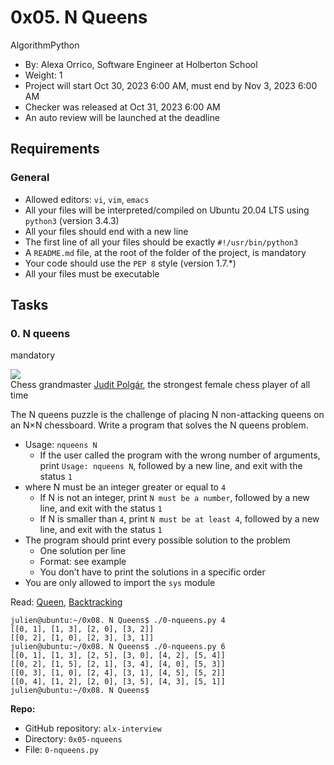 # 0x05. N Queens

AlgorithmPython

- By: Alexa Orrico, Software Engineer at Holberton School
- Weight: 1
- Project will start Oct 30, 2023 6:00 AM, must end by Nov 3, 2023 6:00 AM
- Checker was released at Oct 31, 2023 6:00 AM
- An auto review will be launched at the deadline

## Requirements

### General

- Allowed editors: `vi`, `vim`, `emacs`
- All your files will be interpreted/compiled on Ubuntu 20.04 LTS using `python3` (version 3.4.3)
- All your files should end with a new line
- The first line of all your files should be exactly `#!/usr/bin/python3`
- A `README.md` file, at the root of the folder of the project, is mandatory
- Your code should use the `PEP 8` style (version 1.7.\*)
- All your files must be executable

## Tasks

### 0\. N queens

mandatory

![](http://www.crestbook.com/files/Judit-photo1_602x433.jpg)  
Chess grandmaster [Judit Polgár](https://intranet.alxswe.com/rltoken/fZ1ecpPEmVL9nvkBn8WQGg "Judit Polgár"), the strongest female chess player of all time  
  

The N queens puzzle is the challenge of placing N non-attacking queens on an N×N chessboard. Write a program that solves the N queens problem.

- Usage: `nqueens N`
    - If the user called the program with the wrong number of arguments, print `Usage: nqueens N`, followed by a new line, and exit with the status `1`
- where N must be an integer greater or equal to `4`
    - If N is not an integer, print `N must be a number`, followed by a new line, and exit with the status `1`
    - If N is smaller than `4`, print `N must be at least 4`, followed by a new line, and exit with the status `1`
- The program should print every possible solution to the problem
    - One solution per line
    - Format: see example
    - You don’t have to print the solutions in a specific order
- You are only allowed to import the `sys` module

Read: [Queen](https://intranet.alxswe.com/rltoken/ghWqI1wvx6g-Ul7nrufMKA "Queen"), [Backtracking](https://intranet.alxswe.com/rltoken/-hgZbgRFkwmxaKnLnCIuEQ "Backtracking")

```
julien@ubuntu:~/0x08. N Queens$ ./0-nqueens.py 4
[[0, 1], [1, 3], [2, 0], [3, 2]]
[[0, 2], [1, 0], [2, 3], [3, 1]]
julien@ubuntu:~/0x08. N Queens$ ./0-nqueens.py 6
[[0, 1], [1, 3], [2, 5], [3, 0], [4, 2], [5, 4]]
[[0, 2], [1, 5], [2, 1], [3, 4], [4, 0], [5, 3]]
[[0, 3], [1, 0], [2, 4], [3, 1], [4, 5], [5, 2]]
[[0, 4], [1, 2], [2, 0], [3, 5], [4, 3], [5, 1]]
julien@ubuntu:~/0x08. N Queens$ 
```

**Repo:**

- GitHub repository: `alx-interview`
- Directory: `0x05-nqueens`
- File: `0-nqueens.py`

